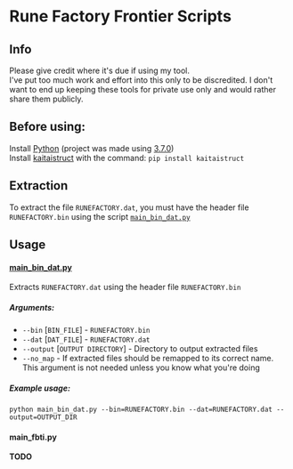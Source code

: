 # Rune Factory Frontier Scripts


## Info

Please give credit where it's due if using my tool.</br>
I've put too much work and effort into this only to be discredited. I don't want to end up keeping these tools for private use only and would rather share them publicly.


## Before using:

Install [Python](https://www.python.org/downloads/) (project was made using [3.7.0](https://www.python.org/downloads/release/python-370/))</br>
Install [kaitaistruct](https://pypi.org/project/kaitaistruct/) with the command: `pip install kaitaistruct`</br>



## Extraction

To extract the file `RUNEFACTORY.dat`, you must have the header file  `RUNEFACTORY.bin` using the script [`main_bin_dat.py`](#main_bin_dat)


## Usage

#### [main_bin_dat.py](#main_bin_dat)

Extracts `RUNEFACTORY.dat` using the header file `RUNEFACTORY.bin`

##### Arguments:
- `--bin` [`BIN_FILE`] - `RUNEFACTORY.bin`
- `--dat` [`DAT_FILE`] - `RUNEFACTORY.dat`
- `--output` [`OUTPUT DIRECTORY`] - Directory to output extracted files
- `--no_map` - If extracted files should be remapped to its correct name. This argument is not needed unless you know what you're doing

##### Example usage:
```
python main_bin_dat.py --bin=RUNEFACTORY.bin --dat=RUNEFACTORY.dat --output=OUTPUT_DIR
```

#### main_fbti.py

**TODO**
